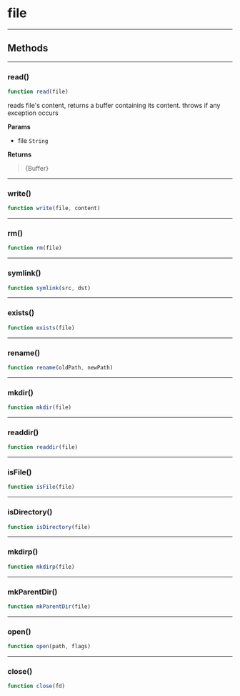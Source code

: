 <!-- @rev 5f893b04acb77c882904ab5f25b9e9a7 20ae7b -->
# file

----




## Methods

------------------------------------------------------------------------
### read()

```js
function read(file) 
```


 reads file's content, returns a buffer containing its content. throws if any exception occurs


**Params**

  - file `String`

**Returns**

> {Buffer}
 

------------------------------------------------------------------------
### write()

```js
function write(file, content) 
```




------------------------------------------------------------------------
### rm()

```js
function rm(file) 
```




------------------------------------------------------------------------
### symlink()

```js
function symlink(src, dst) 
```




------------------------------------------------------------------------
### exists()

```js
function exists(file) 
```




------------------------------------------------------------------------
### rename()

```js
function rename(oldPath, newPath) 
```




------------------------------------------------------------------------
### mkdir()

```js
function mkdir(file) 
```




------------------------------------------------------------------------
### readdir()

```js
function readdir(file) 
```




------------------------------------------------------------------------
### isFile()

```js
function isFile(file) 
```




------------------------------------------------------------------------
### isDirectory()

```js
function isDirectory(file) 
```




------------------------------------------------------------------------
### mkdirp()

```js
function mkdirp(file) 
```




------------------------------------------------------------------------
### mkParentDir()

```js
function mkParentDir(file) 
```




------------------------------------------------------------------------
### open()

```js
function open(path, flags) 
```




------------------------------------------------------------------------
### close()

```js
function close(fd) 
```



